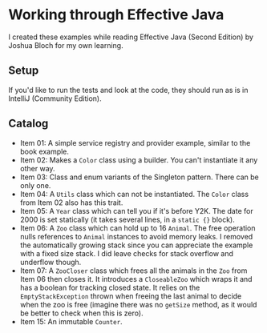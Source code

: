 # Working through Effective Java 

I created these examples while reading Effective Java (Second Edition) by Joshua Bloch for my own learning.

## Setup

If you'd like to run the tests and look at the code, they should run as is in IntelliJ (Community Edition).

## Catalog

- Item 01: A simple service registry and provider example, similar to the book example.
- Item 02: Makes a `Color` class using a builder. You can't instantiate it any other way.
- Item 03: Class and enum variants of the Singleton pattern. There can be only one.
- Item 04: A `Utils` class which can not be instantiated. The `Color` class from Item 02 also has this trait.
- Item 05: A `Year` class which can tell you if it's before Y2K. The date for 2000 is set statically (it takes several lines, in a `static {}` block).
- Item 06: A `Zoo` class which can hold up to 16 `Animal`. The free operation nulls references to `Animal` instances to avoid memory leaks. I removed the automatically growing stack since you can appreciate the example with a fixed size stack. I did leave checks for stack overflow and underflow though.
- Item 07: A `ZooCloser` class which frees all the animals in the `Zoo` from Item 06 then closes it. It introduces a `CloseableZoo` which wraps it and has a boolean for tracking closed state. It relies on the `EmptyStackException` thrown when freeing the last animal to decide when the zoo is free (imagine there was no `getSize` method, as it would be better to check when this is zero).
- Item 15: An immutable `Counter`.